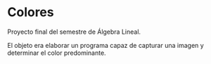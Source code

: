 # Colores

Proyecto final del semestre de Álgebra Lineal.

El objeto era elaborar un programa capaz de capturar una imagen y determinar el color predominante.

